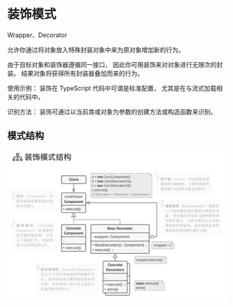 # 装饰模式

Wrapper、Decorator

允许你通过将对象放入特殊封装对象中来为原对象增加新的行为。

由于目标对象和装饰器遵循同一接口， 因此你可用装饰来对对象进行无限次的封装。 结果对象将获得所有封装器叠加而来的行为。

使用示例： 装饰在 TypeScript 代码中可谓是标准配置， 尤其是在与流式加载相关的代码中。

识别方法： 装饰可通过以当前类或对象为参数的创建方法或构造函数来识别。

## 模式结构

![](../assets/decorator.png)

